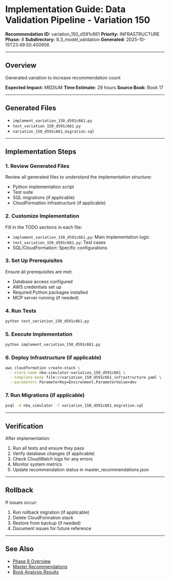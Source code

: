 # Implementation Guide: Data Validation Pipeline - Variation 150

**Recommendation ID:** variation_150_d591c661
**Priority:** INFRASTRUCTURE
**Phase:** 8
**Subdirectory:** 8.3_model_validation
**Generated:** 2025-10-15T23:49:50.400956

---

## Overview

Generated variation to increase recommendation count

**Expected Impact:** MEDIUM
**Time Estimate:** 29 hours
**Source Book:** Book 17

---

## Generated Files

- `implement_variation_150_d591c661.py`
- `test_variation_150_d591c661.py`
- `variation_150_d591c661_migration.sql`

---

## Implementation Steps

### 1. Review Generated Files

Review all generated files to understand the implementation structure:
- Python implementation script
- Test suite
- SQL migrations (if applicable)
- CloudFormation infrastructure (if applicable)

### 2. Customize Implementation

Fill in the TODO sections in each file:
- `implement_variation_150_d591c661.py`: Main implementation logic
- `test_variation_150_d591c661.py`: Test cases
- SQL/CloudFormation: Specific configurations

### 3. Set Up Prerequisites

Ensure all prerequisites are met:
- Database access configured
- AWS credentials set up
- Required Python packages installed
- MCP server running (if needed)

### 4. Run Tests

```bash
python test_variation_150_d591c661.py
```

### 5. Execute Implementation

```bash
python implement_variation_150_d591c661.py
```

### 6. Deploy Infrastructure (if applicable)

```bash
aws cloudformation create-stack \
  --stack-name nba-simulator-variation_150_d591c661 \
  --template-body file://variation_150_d591c661_infrastructure.yaml \
  --parameters ParameterKey=Environment,ParameterValue=dev
```

### 7. Run Migrations (if applicable)

```bash
psql -d nba_simulator -f variation_150_d591c661_migration.sql
```

---

## Verification

After implementation:
1. Run all tests and ensure they pass
2. Verify database changes (if applicable)
3. Check CloudWatch logs for any errors
4. Monitor system metrics
5. Update recommendation status in master_recommendations.json

---

## Rollback

If issues occur:
1. Run rollback migration (if applicable)
2. Delete CloudFormation stack
3. Restore from backup (if needed)
4. Document issues for future reference

---

## See Also

- [Phase 8 Overview](/Users/ryanranft/nba-simulator-aws/docs/phases/phase_8/)
- [Master Recommendations](/Users/ryanranft/nba-mcp-synthesis/analysis_results/master_recommendations.json)
- [Book Analysis Results](/Users/ryanranft/nba-mcp-synthesis/analysis_results/)
